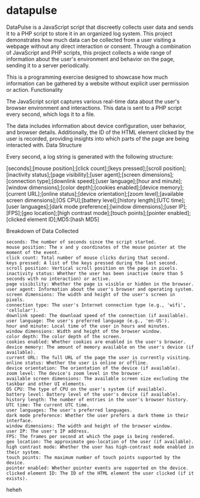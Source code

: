 # datapulse
DataPulse is a JavaScript script that discreetly collects user data and sends it to a PHP script to store it in an organized log system.
This project demonstrates how much data can be collected from a user visiting a webpage without any direct interaction or consent. Through a combination of JavaScript and PHP scripts, this project collects a wide range of information about the user's environment and behavior on the page, sending it to a server periodically.

This is a programming exercise designed to showcase how much information can be gathered by a website without explicit user permission or action.
Functionality

The JavaScript script captures various real-time data about the user's browser environment and interactions. This data is sent to a PHP script every second, which logs it to a file.

The data includes information about device configuration, user behavior, and browser details. Additionally, the ID of the HTML element clicked by the user is recorded, providing insights into which parts of the page are being interacted with.
Data Structure

Every second, a log string is generated with the following structure:

[seconds];[mouse position];[click count];[keys pressed];[scroll position];[inactivity status];[page visibility];[user agent];[screen dimensions];[connection type];[downlink speed];[user language];[hour and minute];[window dimensions];[color depth];[cookies enabled];[device memory];[current URL];[online status];[device orientation];[zoom level];[available screen dimensions];[OS CPU];[battery level];[history length];[UTC time];[user languages];[dark mode preference];[window dimensions];[user IP];[FPS];[geo location];[high contrast mode];[touch points];[pointer enabled];[clicked element ID];MD5:[hash MD5]

Breakdown of Data Collected

    seconds: The number of seconds since the script started.
    mouse position: The x and y coordinates of the mouse pointer at the moment of the event.
    click count: Total number of mouse clicks during that second.
    keys pressed: A list of the keys pressed during the last second.
    scroll position: Vertical scroll position on the page in pixels.
    inactivity status: Whether the user has been inactive (more than 5 seconds with no interaction) or active.
    page visibility: Whether the page is visible or hidden in the browser.
    user agent: Information about the user's browser and operating system.
    screen dimensions: The width and height of the user's screen in pixels.
    connection type: The user's Internet connection type (e.g., 'wifi', 'cellular').
    downlink speed: The download speed of the connection (if available).
    user language: The user's preferred language (e.g., 'en-US').
    hour and minute: Local time of the user in hours and minutes.
    window dimensions: Width and height of the browser window.
    color depth: The color depth of the screen.
    cookies enabled: Whether cookies are enabled in the user's browser.
    device memory: The amount of memory available on the user's device (if available).
    current URL: The full URL of the page the user is currently visiting.
    online status: Whether the user is online or offline.
    device orientation: The orientation of the device (if available).
    zoom level: The device's zoom level in the browser.
    available screen dimensions: The available screen size excluding the taskbar and other UI elements.
    OS CPU: The type of CPU on the user's system (if available).
    battery level: Battery level of the user's device (if available).
    history length: The number of entries in the user's browser history.
    UTC time: The current UTC time.
    user languages: The user's preferred languages.
    dark mode preference: Whether the user prefers a dark theme in their interface.
    window dimensions: The width and height of the browser window.
    user IP: The user's IP address.
    FPS: The frames per second at which the page is being rendered.
    geo location: The approximate geo-location of the user (if available).
    high contrast mode: Whether the user has high-contrast mode enabled in their system.
    touch points: The maximum number of touch points supported by the device.
    pointer enabled: Whether pointer events are supported on the device.
    clicked element ID: The ID of the HTML element the user clicked (if it exists).

heheh
